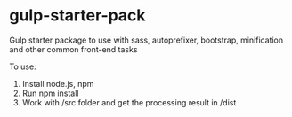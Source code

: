 # gulp-starter-pack
Gulp starter package to use with sass, autoprefixer, bootstrap, minification and other common front-end tasks

To use:
1. Install node.js, npm
2. Run npm install
3. Work with /src folder and get the processing result in /dist

